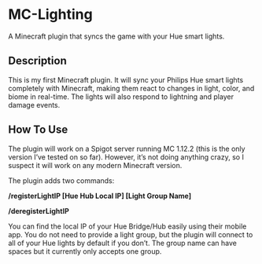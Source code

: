 # MC-Lighting
A Minecraft plugin that syncs the game with your Hue smart lights.


## Description
This is my first Minecraft plugin. It will sync your Philips Hue smart lights completely with Minecraft, making them react to changes in light, color, and biome in real-time. The lights will also respond to lightning and player damage events. 

## How To Use
The plugin will work on a Spigot server running MC 1.12.2 (this is the only version I’ve tested on so far). However, it’s not doing anything crazy, so I suspect it will work on any modern Minecraft version.

The plugin adds two commands:

**/registerLightIP [Hue Hub Local IP] [Light Group Name]**

**/deregisterLightIP**

You can find the local IP of your Hue Bridge/Hub easily using their mobile app. You do not need to provide a light group, but the plugin will connect to all of your Hue lights by default if you don’t. The group name can have spaces but it currently only accepts one group.
